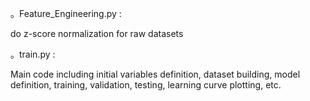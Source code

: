 。Feature_Engineering.py :

  do z-score normalization for raw datasets

。train.py :

  Main code including initial variables definition, dataset building, model definition, training, validation, testing, learning curve plotting, etc.

